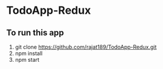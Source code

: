 # TodoApp-Redux

## To run this app
1. git clone https://github.com/rajat189/TodoApp-Redux.git
2. npm install 
3. npm start
